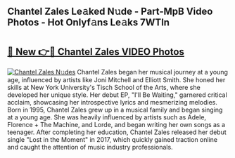 ## Chantel Zales Le𝚊ked N𝚞de - Part-MpB Video Photos - Hot Onlyf𝚊ns Le𝚊ks 7WTln

# <h2><a href="http://ac38322.deff.icu/?id=Chantel+Zales">🔗 New 👉🔴 Chantel Zales VIDEO Photos</a></h2>

[![Chantel Zales N𝚞des](https://i.imgur.com/rIISA9y.gif)](http://ac38322.deff.icu/?id=Chantel+Zales)
Chantel Zales began her musical journey at a young age, influenced by artists like Joni Mitchell and Elliott Smith. She honed her skills at New York University's Tisch School of the Arts, where she developed her unique style. Her debut EP, "I'll Be Waiting," garnered critical acclaim, showcasing her introspective lyrics and mesmerizing melodies. Born in 1995, Chantel Zales grew up in a musical family and began singing at a young age. She was heavily influenced by artists such as Adele, Florence + The Machine, and Lorde, and began writing her own songs as a teenager. After completing her education, Chantel Zales released her debut single "Lost in the Moment" in 2017, which quickly gained traction online and caught the attention of music industry professionals.
